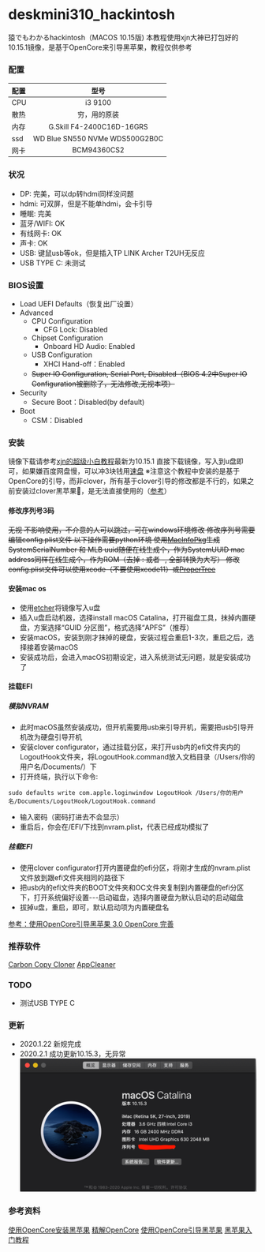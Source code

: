 
# deskmini310_hackintosh
猿でもわかるhackintosh（MACOS 10.15版)
本教程使用xjn大神已打包好的10.15.1镜像，是基于OpenCore来引导黑苹果，教程仅供参考

### 配置

| 配置 | 型号 |
|:-----------|:------------:|
| CPU       |     i3 9100     |
| 散热       |     穷，用的原装     |
| 内存     |    G.Skill F4-2400C16D-16GRS    |
| ssd       |     WD Blue SN550 NVMe WDS500G2B0C     |
| 网卡         |      BCM94360CS2      |

### 状况

* DP: 完美，可以dp转hdmi同样没问题
* hdmi: 可双屏，但是不能单hdmi，会卡引导
* 睡眠: 完美
* 蓝牙/WIFI: OK
* 有线网卡: OK
* 声卡: OK
* USB: 键鼠usb等ok，但是插入TP LINK Archer T2UH无反应
* USB TYPE C: 未测试

### BIOS设置

* Load UEFI Defaults（恢复出厂设置）
* Advanced
  * CPU Configuration
    * CFG Lock: Disabled
  * Chipset Configuration
    * Onboard HD Audio: Enabled
  * USB Configuration
    * XHCI Hand-off：Enabled
  * ~~Super IO Configuration, Serial Port, Disabled（BIOS 4.2中Super IO Configuration被删除了，无法修改,无视本项）~~
* Security
  * Secure Boot：Disabled(by default)
* Boot
  * CSM：Disabled

### 安装
镜像下载请参考[xjn的超级小白教程](https://blog.xjn819.com/?p=7#comment-464)最新为10.15.1
直接下载镜像，写入到u盘即可，如果嫌百度网盘慢，可以冲3块钱用[速盘](https://www.speedpan.com/)
※注意这个教程中安装的是基于OpenCore的引导，而非clover，所有基于clover引导的修改都是不行的，如果之前安装过clover黑苹果🍎，是无法直接使用的（[参考](https://blog.daliansky.net/OpenCore-BootLoader.html)）
#### 修改序列号3码
~~无视
不影响使用，不介意的人可以跳过，可在windows环境修改
修改序列号需要编辑config.plist文件
以下操作需要python环境
使用[MacInfoPkg](https://github.com/acidanthera/MacInfoPkg/releases)生成SystemSerialNumber 和 MLB
uuid随便在线生成个，作为SystemUUID
mac address同样在线生成个，作为ROM（去掉 : 或者 -, 全部转换为大写）
修改config.plist文件可以使用xcode（不要使用xcode11）或[ProperTree](https://github.com/corpnewt/ProperTree)~~
#### 安装mac os
* 使用[etcher](https://www.balena.io/etcher/)将镜像写入u盘
* 插入u盘启动机器，选择install macOS Catalina，打开磁盘工具，抹掉内置硬盘，方案选择“GUID 分区图”，格式选择“APFS”（推荐）
* 安装macOS，安装到刚才抹掉的硬盘，安装过程会重启1-3次，重启之后，选择接着安装macOS
* 安装成功后，会进入macOS初期设定，进入系统测试无问题，就是安装成功了

#### 挂载EFI
##### 模拟NVRAM
* 此时macOS虽然安装成功，但开机需要用usb来引导开机，需要把usb引导开机改为硬盘引导开机
* 安装clover configurator，通过挂载分区，来打开usb内的efi文件夹内的LogoutHook文件夹，将LogoutHook.command放入文档目录（/Users/你的用户名/Documents/）下
* 打开终端，执行以下命令:
```
sudo defaults write com.apple.loginwindow LogoutHook /Users/你的用户名/Documents/LogoutHook/LogoutHook.command
```
* 输入密码（密码打进去不会显示）
* 重启后，你会在/EFI/下找到nvram.plist，代表已经成功模拟了

##### 挂载EFI
* 使用clover configurator打开内置硬盘的efi分区，将刚才生成的nvram.plist文件放到跟efi文件夹相同的路径下
* 把usb内的efi文件夹的BOOT文件夹和OC文件夹复制到内置硬盘的efi分区下，打开系统偏好设置---启动磁盘，选择内置硬盘为默认启动的启动磁盘
* 拔掉u盘，重启，即可，默认启动项为内置硬盘名

[参考：使用OpenCore引导黑苹果 3.0 OpenCore 完善](https://blog.xjn819.com/?p=543)

### 推荐软件
[Carbon Copy Cloner](https://bombich.com/ja)
[AppCleaner](https://freemacsoft.net/appcleaner/)

### TODO
* 测试USB TYPE C


### 更新
* 2020.1.22 新规完成
* 2020.2.1 成功更新10.15.3，无异常
![avatar](https://github.com/paigupai/deskmini310_hackintosh/raw/master/image/10.15.3.png)

### 参考资料
[使用OpenCore安装黑苹果](https://github.com/cattyhouse/oc-guide)
[精解OpenCore](https://blog.daliansky.net/OpenCore-BootLoader.html)
[使用OpenCore引导黑苹果](https://blog.xjn819.com/?p=543)
[黑苹果入门教程](https://sleele.com/2019/07/14/gettingstartedtutorial/)
